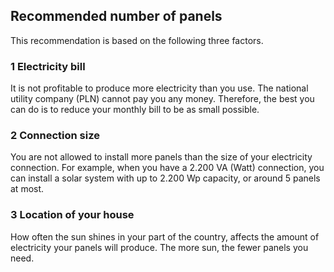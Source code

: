 ## Recommended number of panels

This recommendation is based on the following three factors.

### 1 Electricity bill
It is not profitable to produce more electricity than you use. 
The national utility company (PLN) cannot pay you any money. 
Therefore, the best you can do is to reduce your monthly bill to be as small possible.

### 2 Connection size

You are not allowed to install more panels than the size of your electricity connection. For example,
when you have a 2.200 VA (Watt) connection, you can install a solar system with up to 2.200 Wp capacity, or
around 5 panels at most.

### 3 Location of your house
How often the sun shines in your part of the country, affects the amount of electricity your panels
will produce. The more sun, the fewer panels you need.